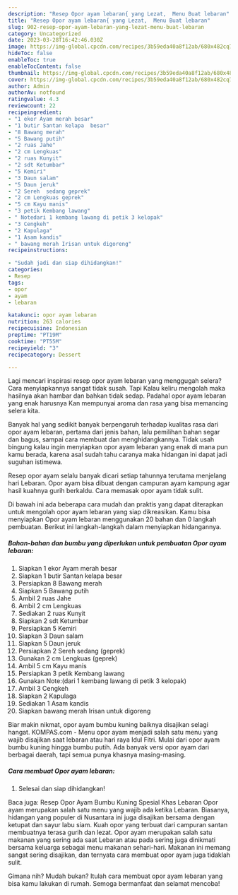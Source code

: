 ```yaml
---
description: "Resep Opor ayam lebaran{ yang Lezat,  Menu Buat lebaran"
title: "Resep Opor ayam lebaran{ yang Lezat,  Menu Buat lebaran"
slug: 902-resep-opor-ayam-lebaran-yang-lezat-menu-buat-lebaran
category: Uncategorized
date: 2023-03-28T16:42:46.030Z
image: https://img-global.cpcdn.com/recipes/3b59eda40a8f12ab/680x482cq70/opor-ayam-lebaran-foto-resep-utama.jpg
hideToc: false
enableToc: true
enableTocContent: false
thumbnail: https://img-global.cpcdn.com/recipes/3b59eda40a8f12ab/680x482cq70/opor-ayam-lebaran-foto-resep-utama.jpg
cover: https://img-global.cpcdn.com/recipes/3b59eda40a8f12ab/680x482cq70/opor-ayam-lebaran-foto-resep-utama.jpg
author: Admin
authorAv: notfound
ratingvalue: 4.3
reviewcount: 22
recipeingredient:
- "1 ekor Ayam merah besar"
- "1 butir Santan kelapa  besar"
- "8 Bawang merah"
- "5 Bawang putih"
- "2 ruas Jahe"
- "2 cm Lengkuas"
- "2 ruas Kunyit"
- "2 sdt Ketumbar"
- "5 Kemiri"
- "3 Daun salam"
- "5 Daun jeruk"
- "2 Sereh  sedang geprek"
- "2 cm Lengkuas geprek"
- "5 cm Kayu manis"
- "3 petik Kembang lawang"
- " Notedari 1 kembang lawang di petik 3 kelopak"
- "3 Cengkeh"
- "2 Kapulaga"
- "1 Asam kandis"
- " bawang merah Irisan untuk digoreng"
recipeinstructions:

- "Sudah jadi dan siap dihidangkan!"
categories:
- Resep
tags:
- opor
- ayam
- lebaran

katakunci: opor ayam lebaran 
nutrition: 263 calories
recipecuisine: Indonesian
preptime: "PT19M"
cooktime: "PT55M"
recipeyield: "3"
recipecategory: Dessert

---
```



Lagi mencari inspirasi resep opor ayam lebaran yang menggugah selera? Cara menyiapkannya sangat tidak susah. Tapi Kalau keliru mengolah maka hasilnya akan hambar dan bahkan tidak sedap. Padahal opor ayam lebaran yang enak harusnya Kan mempunyai aroma dan rasa yang bisa memancing selera kita.


Banyak hal yang sedikit banyak berpengaruh terhadap kualitas rasa dari opor ayam lebaran, pertama dari jenis bahan, lalu pemilihan bahan segar dan bagus, sampai cara membuat dan menghidangkannya. Tidak usah bingung kalau ingin menyiapkan opor ayam lebaran yang enak di mana pun kamu berada, karena asal sudah tahu caranya maka hidangan ini dapat jadi suguhan istimewa.

Resep opor ayam selalu banyak dicari setiap tahunnya terutama menjelang hari Lebaran. Opor ayam bisa dibuat dengan campuran ayam kampung agar hasil kuahnya gurih berkaldu. Cara memasak opor ayam tidak sulit.


Di bawah ini ada beberapa cara mudah dan praktis yang dapat diterapkan untuk mengolah opor ayam lebaran yang siap dikreasikan. Kamu bisa menyiapkan Opor ayam lebaran menggunakan 20 bahan dan 0 langkah pembuatan. Berikut ini langkah-langkah dalam menyiapkan hidangannya.

<!--inarticleads1-->

##### Bahan-bahan dan bumbu yang diperlukan untuk pembuatan Opor ayam lebaran:

1. Siapkan 1 ekor Ayam merah besar
1. Siapkan 1 butir Santan kelapa  besar
1. Persiapkan 8 Bawang merah
1. Siapkan 5 Bawang putih
1. Ambil 2 ruas Jahe
1. Ambil 2 cm Lengkuas
1. Sediakan 2 ruas Kunyit
1. Siapkan 2 sdt Ketumbar
1. Persiapkan 5 Kemiri
1. Siapkan 3 Daun salam
1. Siapkan 5 Daun jeruk
1. Persiapkan 2 Sereh  sedang (geprek)
1. Gunakan 2 cm Lengkuas (geprek)
1. Ambil 5 cm Kayu manis
1. Persiapkan 3 petik Kembang lawang
1. Gunakan  Note:(dari 1 kembang lawang di petik 3 kelopak)
1. Ambil 3 Cengkeh
1. Siapkan 2 Kapulaga
1. Sediakan 1 Asam kandis
1. Siapkan  bawang merah Irisan untuk digoreng


Biar makin nikmat, opor ayam bumbu kuning baiknya disajikan selagi hangat. KOMPAS.com - Menu opor ayam menjadi salah satu menu yang wajib disajikan saat lebaran atau hari raya Idul Fitri. Mulai dari opor ayam bumbu kuning hingga bumbu putih. Ada banyak versi opor ayam dari berbagai daerah, tapi semua punya khasnya masing-masing. 

<!--inarticleads2-->

##### Cara membuat Opor ayam lebaran:


1. Selesai dan siap dihidangkan!

Baca juga: Resep Opor Ayam Bumbu Kuning Spesial Khas Lebaran Opor ayam merupakan salah satu menu yang wajib ada ketika Lebaran. Biasanya, hidangan yang populer di Nusantara ini juga disajikan bersama dengan ketupat dan sayur labu siam. Kuah opor yang terbuat dari campuran santan membuatnya terasa gurih dan lezat. Opor ayam merupakan salah satu makanan yang sering ada saat Lebaran atau pada sering juga dinikmati bersama keluarga sebagai menu makanan sehari-hari. Makanan ini memang sangat sering disajikan, dan ternyata cara membuat opor ayam juga tidaklah sulit. 

Gimana nih? Mudah bukan? Itulah cara membuat opor ayam lebaran yang bisa kamu lakukan di rumah. Semoga bermanfaat dan selamat mencoba!
